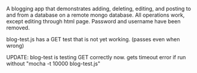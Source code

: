 A blogging app that demonstrates adding, deleting, editing, and posting to and from a database on a remote mongo database. All operations work, except editing through html page. Password and username have been removed.

blog-test.js has a GET test that is not yet working. (passes even when wrong)

UPDATE: blog-test is testing GET correctly now. gets timeout error if run without "mocha -t 10000 blog-test.js"